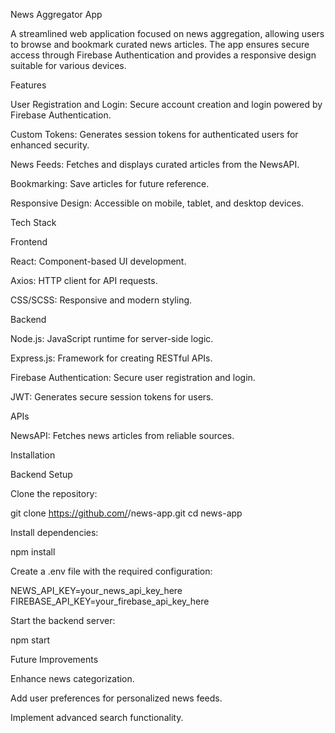 News Aggregator App

A streamlined web application focused on news aggregation, allowing users to browse and bookmark curated news articles. The app ensures secure access through Firebase Authentication and provides a responsive design suitable for various devices.

Features

User Registration and Login: Secure account creation and login powered by Firebase Authentication.

Custom Tokens: Generates session tokens for authenticated users for enhanced security.

News Feeds: Fetches and displays curated articles from the NewsAPI.

Bookmarking: Save articles for future reference.

Responsive Design: Accessible on mobile, tablet, and desktop devices.

Tech Stack

Frontend

React: Component-based UI development.

Axios: HTTP client for API requests.

CSS/SCSS: Responsive and modern styling.

Backend

Node.js: JavaScript runtime for server-side logic.

Express.js: Framework for creating RESTful APIs.

Firebase Authentication: Secure user registration and login.

JWT: Generates secure session tokens for users.

APIs

NewsAPI: Fetches news articles from reliable sources.

Installation

Backend Setup

Clone the repository:

git clone https://github.com/<your-username>/news-app.git
cd news-app

Install dependencies:

npm install

Create a .env file with the required configuration:

NEWS_API_KEY=your_news_api_key_here
FIREBASE_API_KEY=your_firebase_api_key_here

Start the backend server:

npm start

Future Improvements

Enhance news categorization.

Add user preferences for personalized news feeds.

Implement advanced search functionality.


